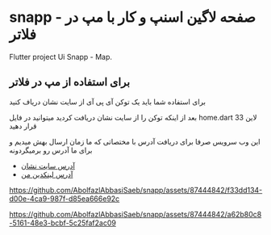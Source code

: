 # snapp - صفحه لاگین اسنپ و کار با مپ در فلاتر

Flutter project Ui Snapp - Map.

## برای استفاده از مپ در فلاتر

برای استفاده شما باید یک توکن آی پی آی از سایت نشان دریاف کنید

بعد از اینکه توکن را از سایت نشان دریافت کردید میتوانید در فایل home.dart لاین 33 قرار دهید

این وب سرویس صرفا برای دریافت آدرس با مختصاتی که ما زمان ارسال بهش میدیم و برای ما آدرس رو برمیگردونه

- [آدرس سایت نشان](https://platform.neshan.org/)
- [آدرس لینکدین من](https://www.linkedin.com/in/abolfazl-abbasi-118398244/)


https://github.com/AbolfazlAbbasiSaeb/snapp/assets/87444842/f33dd134-d00e-4ca9-987f-d85ea666e92c


https://github.com/AbolfazlAbbasiSaeb/snapp/assets/87444842/a62b80c8-5161-48e3-bcbf-5c25faf2ac09





